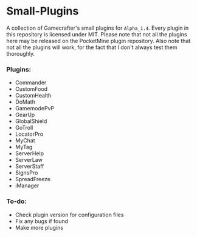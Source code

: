 # Small-Plugins
A collection of Gamecrafter's small plugins for `Alpha_1.4`. Every plugin in this repository is licensed under MIT. Please
note that not all the plugins here may be released on the PocketMine plugin repository. Also note that not all the plugins will work, for the fact that I don't always test them thoroughly.

### Plugins:
* Commander
* CustomFood
* CustomHealth
* DoMath
* GamemodePvP
* GearUp
* GlobalShield
* GoTroll
* LocatorPro
* MyChat
* MyTag
* ServerHelp
* ServerLaw
* ServerStaff
* SignsPro
* SpreadFreeze
* iManager

### To-do:
* Check plugin version for configuration files
* Fix any bugs if found
* Make more plugins
